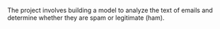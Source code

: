 The project involves building a model to analyze the text of emails and determine whether they are spam or legitimate (ham).